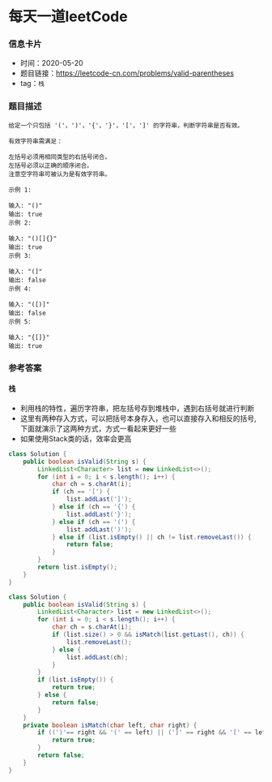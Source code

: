 # 每天一道leetCode

### 信息卡片

- 时间：2020-05-20
- 题目链接：https://leetcode-cn.com/problems/valid-parentheses
- tag：`栈`

### 题目描述

```
给定一个只包括 '('，')'，'{'，'}'，'['，']' 的字符串，判断字符串是否有效。

有效字符串需满足：

左括号必须用相同类型的右括号闭合。
左括号必须以正确的顺序闭合。
注意空字符串可被认为是有效字符串。

示例 1:

输入: "()"
输出: true
示例 2:

输入: "()[]{}"
输出: true
示例 3:

输入: "(]"
输出: false
示例 4:

输入: "([)]"
输出: false
示例 5:

输入: "{[]}"
输出: true

```

### 参考答案

#### 栈
- 利用栈的特性，遍历字符串，把左括号存到堆栈中，遇到右括号就进行判断
- 这里有两种存入方式，可以把括号本身存入，也可以直接存入和相反的括号, 下面就演示了这两种方式，方式一看起来更好一些
- 如果使用Stack类的话，效率会更高
        
```java
class Solution {
    public boolean isValid(String s) {
        LinkedList<Character> list = new LinkedList<>();
        for (int i = 0; i < s.length(); i++) {
            char ch = s.charAt(i);
            if (ch == '[') {
                list.addLast(']');
            } else if (ch == '{') {
                list.addLast('}');
            } else if (ch == '(') {
                list.addLast(')');
            } else if (list.isEmpty() || ch != list.removeLast()) {
                return false;
            }
        }
        return list.isEmpty();
    }
}
```
```java
class Solution {
    public boolean isValid(String s) {
        LinkedList<Character> list = new LinkedList<>();
        for (int i = 0; i < s.length(); i++) {
            char ch = s.charAt(i);
            if (list.size() > 0 && isMatch(list.getLast(), ch)) {
                list.removeLast();
            } else {
                list.addLast(ch);
            }
        }
        if (list.isEmpty()) {
            return true;
        } else {
            return false;
        }
    }
    private boolean isMatch(char left, char right) {
        if ((')'== right && '(' == left) || (']' == right && '[' == left) || ('}' == right && '{' == left)) {
            return true;
        }
        return false;
    }
}
```
